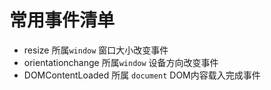 # 常用事件清单
* resize    所属`window` 窗口大小改变事件
* orientationchange 所属`window` 设备方向改变事件
* DOMContentLoaded  所属 `document` DOM内容载入完成事件
